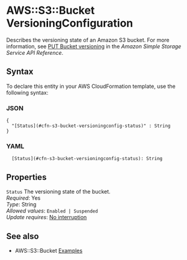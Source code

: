 # AWS::S3::Bucket VersioningConfiguration<a name="aws-properties-s3-bucket-versioningconfig"></a>

Describes the versioning state of an Amazon S3 bucket\. For more information, see [PUT Bucket versioning](https://docs.aws.amazon.com/AmazonS3/latest/API/RESTBucketPUTVersioningStatus.html) in the *Amazon Simple Storage Service API Reference*\.

## Syntax<a name="aws-properties-s3-bucket-versioningconfig-syntax"></a>

To declare this entity in your AWS CloudFormation template, use the following syntax:

### JSON<a name="aws-properties-s3-bucket-versioningconfig-syntax.json"></a>

```
{
  "[Status](#cfn-s3-bucket-versioningconfig-status)" : String
}
```

### YAML<a name="aws-properties-s3-bucket-versioningconfig-syntax.yaml"></a>

```
  [Status](#cfn-s3-bucket-versioningconfig-status): String
```

## Properties<a name="aws-properties-s3-bucket-versioningconfig-properties"></a>

`Status`  <a name="cfn-s3-bucket-versioningconfig-status"></a>
The versioning state of the bucket\.  
*Required*: Yes  
*Type*: String  
*Allowed values*: `Enabled | Suspended`  
*Update requires*: [No interruption](https://docs.aws.amazon.com/AWSCloudFormation/latest/UserGuide/using-cfn-updating-stacks-update-behaviors.html#update-no-interrupt)

## See also<a name="aws-properties-s3-bucket-versioningconfig--seealso"></a>
+ AWS::S3::Bucket [Examples](https://docs.aws.amazon.com/AWSCloudFormation/latest/UserGuide/aws-properties-s3-bucket.html#aws-properties-s3-bucket--examples)